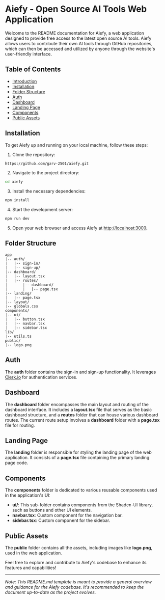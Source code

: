 # Aiefy - Open Source AI Tools Web Application

Welcome to the README documentation for Aiefy, a web application designed to provide free access to the latest open source AI tools. Aiefy allows users to contribute their own AI tools through GitHub repositories, which can then be accessed and utilized by anyone through the website's user-friendly interface.

## Table of Contents

- [Introduction](#aiefy---open-source-ai-tools-web-application)
- [Installation](#installation)
- [Folder Structure](#folder-structure)
- [Auth](#auth)
- [Dashboard](#dashboard)
- [Landing Page](#landing-page)
- [Components](#components)
- [Public Assets](#public-assets)

## Installation

To get Aiefy up and running on your local machine, follow these steps:

1. Clone the repository:

```bash
https://github.com/garv-2501/aiefy.git
```

2. Navigate to the project directory:

```bash
cd aiefy
```

3. Install the necessary dependencies:

```bash
npm install
```

4. Start the development server:

```bash
npm run dev
```

5. Open your web browser and access Aiefy at [http://localhost:3000](http://localhost:3000).

## Folder Structure

```
app
|-- auth/
|   |-- sign-in/
|   |-- sign-up/
|-- dashboard/
|   |-- layout.tsx
|   |-- routes/
|       |-- dashboard/
|       |   |-- page.tsx
|-- landing/
|   |-- page.tsx
|-- layout/
|-- globals.css
components/
|-- ui/
|   |-- button.tsx
|   |-- navbar.tsx
|   |-- sidebar.tsx
lib/
|-- utils.ts
public/
|-- logo.png
```

## Auth

The **auth** folder contains the sign-in and sign-up functionality. It leverages [Clerk.io](https://clerk.io/) for authentication services.

## Dashboard

The **dashboard** folder encompasses the main layout and routing of the dashboard interface. It includes a **layout.tsx** file that serves as the basic dashboard structure, and a **routes** folder that can house various dashboard routes. The current route setup involves a **dashboard** folder with a **page.tsx** file for routing.

## Landing Page

The **landing** folder is responsible for styling the landing page of the web application. It consists of a **page.tsx** file containing the primary landing page code.

## Components

The **components** folder is dedicated to various reusable components used in the application's UI:

- **ui/**: This sub-folder contains components from the Shadcn-UI library, such as buttons and other UI elements.
- **navbar.tsx**: Custom component for the navigation bar.
- **sidebar.tsx**: Custom component for the sidebar.

## Public Assets

The **public** folder contains all the assets, including images like **logo.png**, used in the web application.

Feel free to explore and contribute to Aiefy's codebase to enhance its features and capabilities!

---

_Note: This README.md template is meant to provide a general overview and guidance for the Aiefy codebase. It's recommended to keep the document up-to-date as the project evolves._
